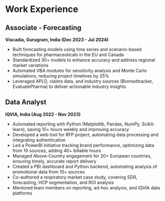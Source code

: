 # Work Experience

## Associate - Forecasting
**Viscadia, Gurugram, India (Dec 2023 - Jul 2024)**

- Built forecasting models using time series and scenario-based techniques for pharmaceuticals in the EU and Canada
- Standardized 30+ models to enhance accuracy and address regional market variations
- Automated VBA modules for sensitivity analysis and Monte Carlo simulations, reducing project timelines by 25%
- Leveraged APLD, claims data, and industry sources (Biomedtracker, EvaluatePharma) to deliver actionable industry insights

## Data Analyst
**IQVIA, India (Aug 2022 - Nov 2023)**

- Automated reporting with Python (Matplotlib, Pandas, NumPy, Scikit-learn), saving 10+ hours weekly and improving accuracy
- Developed a web tool for RFP project, automating data processing and integrating authentication
- Led a PowerBI initiative tracking brand performance, optimizing data from 10 sources, adding 40+ billable hours
- Managed Above-Country engagement for 20+ European countries, ensuring timely, accurate report delivery
- Created a PBI dashboard and Python backend, automating analysis of promotional data from 10+ sources
- Co-authored a respiratory market case study, covering SDR, forecasting, HCP segmentation, and ROI analysis
- Mentored team members on reporting, ad-hoc analysis, and IQVIA data platforms